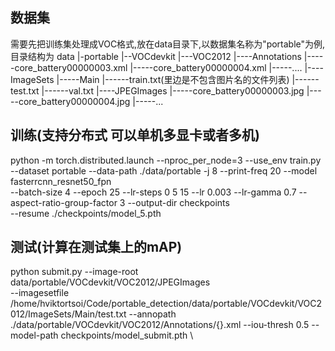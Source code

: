 ## 数据集
需要先把训练集处理成VOC格式,放在data目录下,以数据集名称为"portable"为例,目录结构为
data
|-portable
|--VOCdevkit
|---VOC2012
|----Annotations
|-----core_battery00000003.xml
|-----core_battery00000004.xml
|-----....
|----ImageSets
|-----Main
|------train.txt(里边是不包含图片名的文件列表)
|------test.txt
|------val.txt
|----JPEGImages
|-----core_battery00000003.jpg
|-----core_battery00000004.jpg
|-----...


## 训练(支持分布式 可以单机多显卡或者多机)
python -m torch.distributed.launch --nproc_per_node=3
--use_env train.py --dataset portable --data-path ./data/portable -j 8 --print-freq 20 --model fasterrcnn_resnet50_fpn \
--batch-size 4 --epoch 25 --lr-steps 0 5 15 --lr 0.003 --lr-gamma 0.7 --aspect-ratio-group-factor 3 --output-dir checkpoints \
--resume ./checkpoints/model_5.pth

## 测试(计算在测试集上的mAP)
python submit.py --image-root data/portable/VOCdevkit/VOC2012/JPEGImages \
--imagesetfile /home/hviktortsoi/Code/portable_detection/data/portable/VOCdevkit/VOC2012/ImageSets/Main/test.txt
--annopath ./data/portable/VOCdevkit/VOC2012/Annotations/{}.xml
--iou-thresh 0.5 --model-path checkpoints/model_submit.pth \
